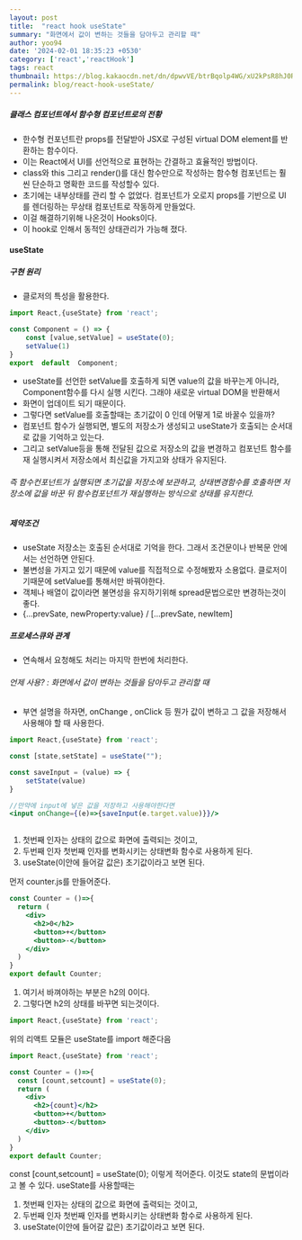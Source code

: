 ```yaml
---
layout: post
title:  "react hook useState"
summary: "화면에서 값이 변하는 것들을 담아두고 관리할 때"
author: yoo94
date: '2024-02-01 18:35:23 +0530'
category: ['react','reactHook']
tags: react
thumbnail: https://blog.kakaocdn.net/dn/dpwvVE/btrBqolp4WG/xU2kPsR8hJ0Rpx9B1LSoZ1/img.png
permalink: blog/react-hook-useState/
---
```

##### 클래스 컴포넌트에서 함수형 컴포넌트로의 전황
- 한수형 컨포넌트란 props를 전달받아 JSX로 구성된 virtual DOM element를 반환하는 함수이다.
- 이는 React에서 UI를 선언적으로 표현하는 간결하고 효율적인 방법이다.
- class와 this 그리고 render()를 대신 함수만으로 작성하는 함수형 컴포넌트는 훨씬 단순하고 명확한 코드를 작성할수 있다.
- 초기에는 내부상태를 관리 할 수 없었다. 컴포넌트가 오로지 props를 기반으로 UI를 렌더링하는 무상태 컴포넌트로 작동하게 만들었다.
- 이걸 해결하기위해 나온것이 Hooks이다.
- 이 hook로 인해서 동적인 상태관리가 가능해 졌다.


#### useState

##### 구현 원리
- 클로저의 특성을 활용한다.
```jsx
import React,{useState} from 'react';

const Component = () => {
    const [value,setValue] = useState(0);
    setValue(1)
}
export  default  Component;
```
- useState를 선언한 setValue를 호출하게 되면 value의 값을 바꾸는게 아니라, Component함수를 다시 실행 시킨다. 그래야 새로운 virtual DOM을 반환해서 
- 화면이 업데이트 되기 때문이다.
- 그렇다면 setValue를 호출할때는 초기값이 0 인데 어떻게 1로 바꿀수 있을까?
- 컴포넌트 함수가 실행되면, 별도의 저장소가 생성되고 useState가 호출되는 순서대로 값을 기억하고 있는다.
- 그리고 setValue등을 통해 전달된 값으로 저장소의 값을 변경하고 컴포넌트 함수를 재 실행시켜서 저장소에서 최신값을 가지고와 상태가 유지된다.

###### 즉 함수컨포넌트가 실행되면 초기값을 저장소에 보관하고, 상태변경함수를 호출하면 저장소에 값을 바꾼 뒤 함수컴포넌트가 재실행하는 방식으로 상태를 유지한다.

##### 제약조건
- useState 저장소는 호출된 순서대로 기억을 한다. 그래서 조건문이나 반복문 안에서는 선언하면 안된다.
- 불변성을 가지고 있기 때문에 value를 직접적으로 수정해봤자 소용없다. 클로저이기때문에 setValue를 통해서만 바꿔야한다.
- 객체나 배열이 값이라면 불면성을 유지하기위해 spread문법으로만 변경하는것이 좋다. 
- {...prevSate, newProperty:value} / [...prevSate, newItem]

##### 프로세스큐와 관계
- 연속해서 요청해도 처리는 마지막 한번에 처리한다.

###### 언제 사용?  : 화면에서 값이 변하는 것들을 담아두고 관리할 때

- 부연 설명을 하자면, onChange , onClick 등 뭔가 값이 변하고 그 값을 저장해서 사용해야 할 때 사용한다.
```jsx
import React,{useState} from 'react';

const [state,setState] = useState("");

const saveInput = (value) => {
	setState(value)
}

//만약에 input에 넣은 값을 저장하고 사용해야한다면
<input onChange={(e)=>{saveInput(e.target.value)}}/>



```

1. 첫번째 인자는 상태의 값으로 화면에 출력되는 것이고,
2. 두번째 인자 첫번째 인자를 변화시키는 상태변화 함수로 사용하게 된다.
3. useState(이안에 들어갈 값은) 초기값이라고 보면 된다.


먼저 counter.js를 만들어준다.
```jsx
const Counter = ()=>{
  return (
    <div>
      <h2>0</h2>
      <button>+</button>
      <button>-</button>
    </div>
  )
}
export default Counter;
```

1. 여기서 바껴야하는 부분은 h2의 0이다.
2. 그렇다면 h2의 상태를 바꾸면 되는것이다.

```jsx
import React,{useState} from 'react';
```
위의 리액트 모듈은 useState를 import 해준다음

```jsx
import React,{useState} from 'react';

const Counter = ()=>{
  const [count,setcount] = useState(0);
  return (
    <div>
      <h2>{count}</h2>
      <button>+</button>
      <button>-</button>
    </div>
  )
}
export default Counter;
```
const [count,setcount] = useState(0);
이렇게 적어준다. 이것도 state의 문법이라고 볼 수 있다.
useState를 사용할때는
1. 첫번째 인자는 상태의 값으로 화면에 출력되는 것이고,
2. 두번째 인자 첫번째 인자를 변화시키는 상태변화 함수로 사용하게 된다.
3. useState(이안에 들어갈 값은) 초기값이라고 보면 된다.

